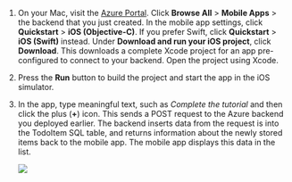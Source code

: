 
1. On your Mac, visit the [Azure Portal]. Click **Browse All** > **Mobile Apps** > the backend that you just created. In the mobile app settings, click **Quickstart** > **iOS (Objective-C)**. If you prefer Swift, click **Quickstart** > **iOS (Swift)** instead. Under **Download and run your iOS project**, click **Download**. This downloads a complete Xcode project for an app pre-configured to connect to your backend. Open the project using Xcode.

2. Press the **Run** button to build the project and start the app in the iOS simulator.

3. In the app, type meaningful text, such as _Complete the tutorial_ and then click the plus (**+**) icon. This sends a POST request to the Azure backend you deployed earlier. The backend inserts data from the request is into the TodoItem SQL table, and returns information about the newly stored items back to the mobile app. The mobile app displays this data in the list. 

   	![](./media/mobile-services-ios-run-app/mobile-quickstart-startup-ios.png)

[Azure Portal]: https://portal.azure.cn/

